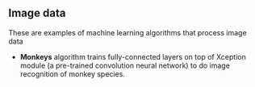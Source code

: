 ## Image data

These are examples of machine learning algorithms that process image data

- __Monkeys__ algorithm trains fully-connected layers on top of Xception module (a pre-trained convolution neural network) to do image recognition of monkey species.
